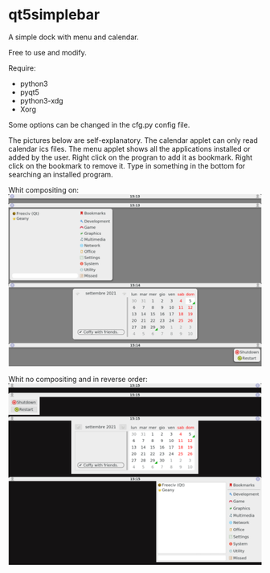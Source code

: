 # qt5simplebar
A simple dock with menu and calendar.

Free to use and modify.

Require:
- python3
- pyqt5
- python3-xdg
- Xorg

Some options can be changed in the cfg.py config file.

The pictures below are self-explanatory. The calendar applet can only read calendar ics files. The menu applet shows all the applications installed or added by the user. Right click on the progran to add it as bookmark. Right click on the bookmark to remove it. Type in something in the bottom for searching an installed program. 

Whit compositing on:
![My image](https://github.com/frank038/qt5simplebar/blob/main/Screenshot1.png)

Whit no compositing and in reverse order:
![My image](https://github.com/frank038/qt5simplebar/blob/main/Screenshot2.png)
